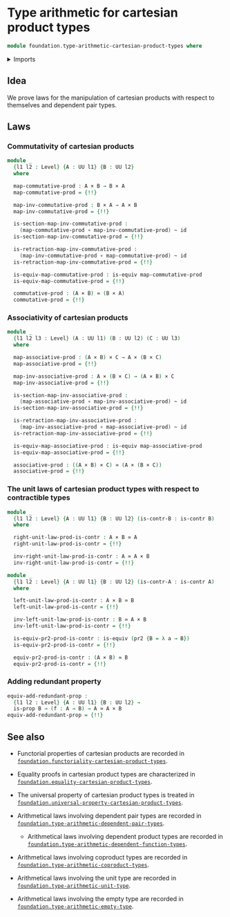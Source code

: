 # Type arithmetic for cartesian product types

```agda
module foundation.type-arithmetic-cartesian-product-types where
```

<details><summary>Imports</summary>

```agda
open import foundation.dependent-pair-types
open import foundation.equality-cartesian-product-types
open import foundation.type-arithmetic-dependent-pair-types
open import foundation.universe-levels

open import foundation-core.cartesian-product-types
open import foundation-core.contractible-types
open import foundation-core.equivalences
open import foundation-core.function-types
open import foundation-core.homotopies
open import foundation-core.identity-types
open import foundation-core.propositions
```

</details>

## Idea

We prove laws for the manipulation of cartesian products with respect to
themselves and dependent pair types.

## Laws

### Commutativity of cartesian products

```agda
module _
  {l1 l2 : Level} {A : UU l1} {B : UU l2}
  where

  map-commutative-prod : A × B → B × A
  map-commutative-prod = {!!}

  map-inv-commutative-prod : B × A → A × B
  map-inv-commutative-prod = {!!}

  is-section-map-inv-commutative-prod :
    (map-commutative-prod ∘ map-inv-commutative-prod) ~ id
  is-section-map-inv-commutative-prod = {!!}

  is-retraction-map-inv-commutative-prod :
    (map-inv-commutative-prod ∘ map-commutative-prod) ~ id
  is-retraction-map-inv-commutative-prod = {!!}

  is-equiv-map-commutative-prod : is-equiv map-commutative-prod
  is-equiv-map-commutative-prod = {!!}

  commutative-prod : (A × B) ≃ (B × A)
  commutative-prod = {!!}
```

### Associativity of cartesian products

```agda
module _
  {l1 l2 l3 : Level} (A : UU l1) (B : UU l2) (C : UU l3)
  where

  map-associative-prod : (A × B) × C → A × (B × C)
  map-associative-prod = {!!}

  map-inv-associative-prod : A × (B × C) → (A × B) × C
  map-inv-associative-prod = {!!}

  is-section-map-inv-associative-prod :
    (map-associative-prod ∘ map-inv-associative-prod) ~ id
  is-section-map-inv-associative-prod = {!!}

  is-retraction-map-inv-associative-prod :
    (map-inv-associative-prod ∘ map-associative-prod) ~ id
  is-retraction-map-inv-associative-prod = {!!}

  is-equiv-map-associative-prod : is-equiv map-associative-prod
  is-equiv-map-associative-prod = {!!}

  associative-prod : ((A × B) × C) ≃ (A × (B × C))
  associative-prod = {!!}
```

### The unit laws of cartesian product types with respect to contractible types

```agda
module _
  {l1 l2 : Level} {A : UU l1} {B : UU l2} (is-contr-B : is-contr B)
  where

  right-unit-law-prod-is-contr : A × B ≃ A
  right-unit-law-prod-is-contr = {!!}

  inv-right-unit-law-prod-is-contr : A ≃ A × B
  inv-right-unit-law-prod-is-contr = {!!}

module _
  {l1 l2 : Level} {A : UU l1} {B : UU l2} (is-contr-A : is-contr A)
  where

  left-unit-law-prod-is-contr : A × B ≃ B
  left-unit-law-prod-is-contr = {!!}

  inv-left-unit-law-prod-is-contr : B ≃ A × B
  inv-left-unit-law-prod-is-contr = {!!}

  is-equiv-pr2-prod-is-contr : is-equiv (pr2 {B = λ a → B})
  is-equiv-pr2-prod-is-contr = {!!}

  equiv-pr2-prod-is-contr : (A × B) ≃ B
  equiv-pr2-prod-is-contr = {!!}
```

### Adding redundant property

```agda
equiv-add-redundant-prop :
  {l1 l2 : Level} {A : UU l1} {B : UU l2} →
  is-prop B → (f : A → B) → A ≃ A × B
equiv-add-redundant-prop = {!!}
```

## See also

- Functorial properties of cartesian products are recorded in
  [`foundation.functoriality-cartesian-product-types`](foundation.functoriality-cartesian-product-types.md).
- Equality proofs in cartesian product types are characterized in
  [`foundation.equality-cartesian-product-types`](foundation.equality-cartesian-product-types.md).
- The universal property of cartesian product types is treated in
  [`foundation.universal-property-cartesian-product-types`](foundation.universal-property-cartesian-product-types.md).

- Arithmetical laws involving dependent pair types are recorded in
  [`foundation.type-arithmetic-dependent-pair-types`](foundation.type-arithmetic-dependent-pair-types.md).
  - Arithmetical laws involving dependent product types are recorded in
    [`foundation.type-arithmetic-dependent-function-types`](foundation.type-arithmetic-dependent-function-types.md).
- Arithmetical laws involving coproduct types are recorded in
  [`foundation.type-arithmetic-coproduct-types`](foundation.type-arithmetic-coproduct-types.md).
- Arithmetical laws involving the unit type are recorded in
  [`foundation.type-arithmetic-unit-type`](foundation.type-arithmetic-unit-type.md).
- Arithmetical laws involving the empty type are recorded in
  [`foundation.type-arithmetic-empty-type`](foundation.type-arithmetic-empty-type.md).
